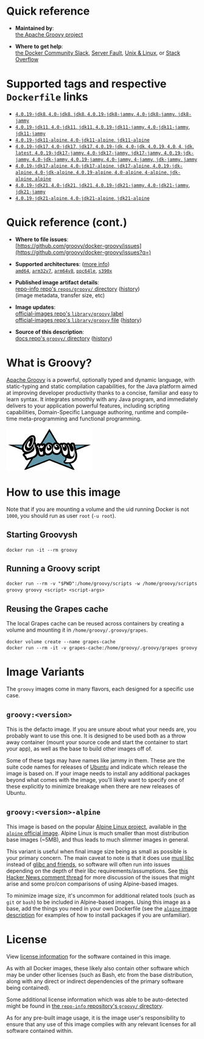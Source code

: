 <!--

********************************************************************************

WARNING:

    DO NOT EDIT "groovy/README.md"

    IT IS AUTO-GENERATED

    (from the other files in "groovy/" combined with a set of templates)

********************************************************************************

-->

# Quick reference

-	**Maintained by**:  
	[the Apache Groovy project](https://github.com/groovy/docker-groovy)

-	**Where to get help**:  
	[the Docker Community Slack](https://dockr.ly/comm-slack), [Server Fault](https://serverfault.com/help/on-topic), [Unix & Linux](https://unix.stackexchange.com/help/on-topic), or [Stack Overflow](https://stackoverflow.com/help/on-topic)

# Supported tags and respective `Dockerfile` links

-	[`4.0.19-jdk8`, `4.0-jdk8`, `jdk8`, `4.0.19-jdk8-jammy`, `4.0-jdk8-jammy`, `jdk8-jammy`](https://github.com/groovy/docker-groovy/blob/b97b7a77ec07563e8ada6cd017fea48be682d3d5/jdk8/Dockerfile)
-	[`4.0.19-jdk11`, `4.0-jdk11`, `jdk11`, `4.0.19-jdk11-jammy`, `4.0-jdk11-jammy`, `jdk11-jammy`](https://github.com/groovy/docker-groovy/blob/b97b7a77ec07563e8ada6cd017fea48be682d3d5/jdk11/Dockerfile)
-	[`4.0.19-jdk11-alpine`, `4.0-jdk11-alpine`, `jdk11-alpine`](https://github.com/groovy/docker-groovy/blob/b97b7a77ec07563e8ada6cd017fea48be682d3d5/jdk11-alpine/Dockerfile)
-	[`4.0.19-jdk17`, `4.0-jdk17`, `jdk17`, `4.0.19-jdk`, `4.0-jdk`, `4.0.19`, `4.0`, `4`, `jdk`, `latest`, `4.0.19-jdk17-jammy`, `4.0-jdk17-jammy`, `jdk17-jammy`, `4.0.19-jdk-jammy`, `4.0-jdk-jammy`, `4.0.19-jammy`, `4.0-jammy`, `4-jammy`, `jdk-jammy`, `jammy`](https://github.com/groovy/docker-groovy/blob/b97b7a77ec07563e8ada6cd017fea48be682d3d5/jdk17/Dockerfile)
-	[`4.0.19-jdk17-alpine`, `4.0-jdk17-alpine`, `jdk17-alpine`, `4.0.19-jdk-alpine`, `4.0-jdk-alpine`, `4.0.19-alpine`, `4.0-alpine`, `4-alpine`, `jdk-alpine`, `alpine`](https://github.com/groovy/docker-groovy/blob/b97b7a77ec07563e8ada6cd017fea48be682d3d5/jdk17-alpine/Dockerfile)
-	[`4.0.19-jdk21`, `4.0-jdk21`, `jdk21`, `4.0.19-jdk21-jammy`, `4.0-jdk21-jammy`, `jdk21-jammy`](https://github.com/groovy/docker-groovy/blob/b97b7a77ec07563e8ada6cd017fea48be682d3d5/jdk21/Dockerfile)
-	[`4.0.19-jdk21-alpine`, `4.0-jdk21-alpine`, `jdk21-alpine`](https://github.com/groovy/docker-groovy/blob/b97b7a77ec07563e8ada6cd017fea48be682d3d5/jdk21-alpine/Dockerfile)

# Quick reference (cont.)

-	**Where to file issues**:  
	[https://github.com/groovy/docker-groovy/issues](https://github.com/groovy/docker-groovy/issues?q=)

-	**Supported architectures**: ([more info](https://github.com/docker-library/official-images#architectures-other-than-amd64))  
	[`amd64`](https://hub.docker.com/r/amd64/groovy/), [`arm32v7`](https://hub.docker.com/r/arm32v7/groovy/), [`arm64v8`](https://hub.docker.com/r/arm64v8/groovy/), [`ppc64le`](https://hub.docker.com/r/ppc64le/groovy/), [`s390x`](https://hub.docker.com/r/s390x/groovy/)

-	**Published image artifact details**:  
	[repo-info repo's `repos/groovy/` directory](https://github.com/docker-library/repo-info/blob/master/repos/groovy) ([history](https://github.com/docker-library/repo-info/commits/master/repos/groovy))  
	(image metadata, transfer size, etc)

-	**Image updates**:  
	[official-images repo's `library/groovy` label](https://github.com/docker-library/official-images/issues?q=label%3Alibrary%2Fgroovy)  
	[official-images repo's `library/groovy` file](https://github.com/docker-library/official-images/blob/master/library/groovy) ([history](https://github.com/docker-library/official-images/commits/master/library/groovy))

-	**Source of this description**:  
	[docs repo's `groovy/` directory](https://github.com/docker-library/docs/tree/master/groovy) ([history](https://github.com/docker-library/docs/commits/master/groovy))

# What is Groovy?

[Apache Groovy](http://groovy-lang.org/) is a powerful, optionally typed and dynamic language, with static-typing and static compilation capabilities, for the Java platform aimed at improving developer productivity thanks to a concise, familiar and easy to learn syntax. It integrates smoothly with any Java program, and immediately delivers to your application powerful features, including scripting capabilities, Domain-Specific Language authoring, runtime and compile-time meta-programming and functional programming.

![logo](https://raw.githubusercontent.com/docker-library/docs/bb5fc730ed18c45d86425f9fa4265d50cb795ec8/groovy/logo.png)

# How to use this image

Note that if you are mounting a volume and the uid running Docker is not `1000`, you should run as user `root` (`-u root`).

## Starting Groovysh

`docker run -it --rm groovy`

## Running a Groovy script

`docker run --rm -v "$PWD":/home/groovy/scripts -w /home/groovy/scripts groovy groovy <script> <script-args>`

## Reusing the Grapes cache

The local Grapes cache can be reused across containers by creating a volume and mounting it in `/home/groovy/.groovy/grapes`.

```console
docker volume create --name grapes-cache
docker run --rm -it -v grapes-cache:/home/groovy/.groovy/grapes groovy
```

# Image Variants

The `groovy` images come in many flavors, each designed for a specific use case.

## `groovy:<version>`

This is the defacto image. If you are unsure about what your needs are, you probably want to use this one. It is designed to be used both as a throw away container (mount your source code and start the container to start your app), as well as the base to build other images off of.

Some of these tags may have names like jammy in them. These are the suite code names for releases of [Ubuntu](https://wiki.ubuntu.com/Releases) and indicate which release the image is based on. If your image needs to install any additional packages beyond what comes with the image, you'll likely want to specify one of these explicitly to minimize breakage when there are new releases of Ubuntu.

## `groovy:<version>-alpine`

This image is based on the popular [Alpine Linux project](https://alpinelinux.org), available in [the `alpine` official image](https://hub.docker.com/_/alpine). Alpine Linux is much smaller than most distribution base images (~5MB), and thus leads to much slimmer images in general.

This variant is useful when final image size being as small as possible is your primary concern. The main caveat to note is that it does use [musl libc](https://musl.libc.org) instead of [glibc and friends](https://www.etalabs.net/compare_libcs.html), so software will often run into issues depending on the depth of their libc requirements/assumptions. See [this Hacker News comment thread](https://news.ycombinator.com/item?id=10782897) for more discussion of the issues that might arise and some pro/con comparisons of using Alpine-based images.

To minimize image size, it's uncommon for additional related tools (such as `git` or `bash`) to be included in Alpine-based images. Using this image as a base, add the things you need in your own Dockerfile (see the [`alpine` image description](https://hub.docker.com/_/alpine/) for examples of how to install packages if you are unfamiliar).

# License

View [license information](http://www.apache.org/licenses/LICENSE-2.0.html) for the software contained in this image.

As with all Docker images, these likely also contain other software which may be under other licenses (such as Bash, etc from the base distribution, along with any direct or indirect dependencies of the primary software being contained).

Some additional license information which was able to be auto-detected might be found in [the `repo-info` repository's `groovy/` directory](https://github.com/docker-library/repo-info/tree/master/repos/groovy).

As for any pre-built image usage, it is the image user's responsibility to ensure that any use of this image complies with any relevant licenses for all software contained within.
